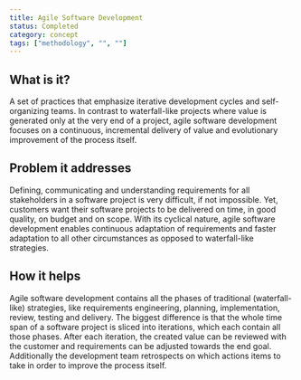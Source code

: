 ```yaml
---
title: Agile Software Development
status: Completed
category: concept
tags: ["methodology", "", ""]
---
```


## What is it?

A set of practices that emphasize iterative development cycles and self-organizing teams. 
In contrast to waterfall-like projects where value is generated only at the very end of a project, 
agile software development focuses on a continuous, incremental delivery of value and 
evolutionary improvement of the process itself. 

## Problem it addresses

Defining, communicating and understanding requirements for all stakeholders in a software project is very difficult, if not impossible. 
Yet, customers want their software projects to be delivered on time, in good quality, on budget and on scope. 
With its cyclical nature, agile software development enables continuous adaptation of requirements and 
faster adaptation to all other circumstances as opposed to waterfall-like strategies. 

## How it helps

Agile software development contains all the phases of traditional (waterfall-like) strategies, 
like requirements engineering, planning, implementation, review, testing and delivery. 
The biggest difference is that the whole time span of a software project is sliced into iterations, which each contain all those phases. 
After each iteration, the created value can be reviewed with the customer and requirements can be adjusted towards the end goal. 
Additionally the development team retrospects on which actions items to take in order to improve the process itself. 
